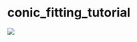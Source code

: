 # conic_fitting_tutorial
<img src="https://render.githubusercontent.com/render/math?math=e^{i \pi} = -1">
